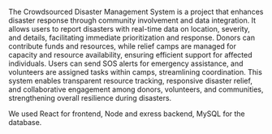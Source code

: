 The Crowdsourced Disaster Management System is a project that enhances disaster response through community involvement and data integration. It allows users to report disasters with real-time data on location, severity, and details, facilitating immediate prioritization and response. Donors can contribute funds and resources, while relief camps are managed for capacity and resource availability, ensuring efficient support for affected individuals. Users can send SOS alerts for emergency assistance, and volunteers are assigned tasks within camps, streamlining coordination. This system enables transparent resource tracking, responsive disaster relief, and collaborative engagement among donors, volunteers, and communities, strengthening overall resilience during disasters.

We used React for frontend, Node and exress backend, MySQL for the database.